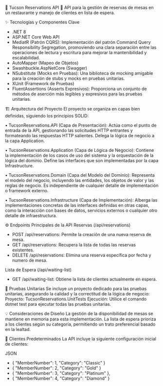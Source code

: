 🌟 Tucson Reservations API 🌟
API para la gestión de reservas de mesas en un restaurante y manejo de clientes en lista de espera.

✨ Tecnologías y Componentes Clave
- .NET 8
- ASP.NET Core Web API
- MediatR (Patrón CQRS): Implementación del patrón Command Query Responsibility Segregation, promoviendo una clara separación entre las operaciones de lectura y escritura para mejorar la mantenibilidad y escalabilidad.
- AutoMapper (Mapeo de Objetos)
- Swashbuckle.AspNetCore (Swagger)
- NSubstitute (Mocks en Pruebas): Una biblioteca de mocking amigable para la creación de stubs y mocks en pruebas unitarias.
- XUnit (Framework de Pruebas)
- FluentAssertions (Asserts Expresivos): Proporciona un conjunto de métodos de aserción más legibles y expresivos para las pruebas unitarias.

🏗️ Arquitectura del Proyecto
El proyecto se organiza en capas bien definidas, siguiendo los principios SOLID:

• TucsonReservations.API (Capa de Presentación): Actúa como el punto de entrada de la API, gestionando las solicitudes HTTP entrantes y formateando las respuestas HTTP salientes. Delega la lógica de negocio a la capa Application.

• TucsonReservations.Application (Capa de Lógica de Negocio): Contiene la implementación de los casos de uso del sistema y la orquestación de la lógica del dominio. Define las interfaces que son implementadas por la capa Infrastructure.

• TucsonReservations.Domain (Capa del Modelo del Dominio): Representa el modelo del negocio, incluyendo las entidades, los objetos de valor y las reglas de negocio. Es independiente de cualquier detalle de implementación o framework externo.

• TucsonReservations.Infrastructure (Capa de Implementación): Alberga las implementaciones concretas de las interfaces definidas en otras capas, como la interacción con bases de datos, servicios externos o cualquier otro detalle de infraestructura.

⚙️ Endpoints Principales de la API
Reservas (/api/reservations)
- POST /api/reservations: Permite la creación de una nueva reserva de mesa.
- GET /api/reservations: Recupera la lista de todas las reservas existentes.
- DELETE /api/reservations: Elimina una reserva específica por fecha y numero de mesa.
  
Lista de Espera (/api/waiting-list)
- GET /api/waiting-list: Obtiene la lista de clientes actualmente en espera.
  
🧪 Pruebas Unitarias
Se incluye un proyecto dedicado para las pruebas unitarias, asegurando la calidad y la correctitud de la lógica de negocio:
Proyecto: TucsonReservations.UnitTests
Ejecución: Utilice el comando dotnet test para ejecutar todas las pruebas unitarias.

💡 Consideraciones de Diseño
La gestión de la disponibilidad de mesas se mantiene en memoria para esta implementación.
La lista de espera prioriza a los clientes según su categoría, permitiendo un trato preferencial basado en la lealtad.
 
👤 Clientes Predeterminados
La API incluye la siguiente configuración inicial de clientes:

JSON

- { "MemberNumber": 1, "Category": "Classic" }
- { "MemberNumber": 2, "Category": "Gold" }
- { "MemberNumber": 3, "Category": "Platinum" },
- { "MemberNumber": 4, "Category": "Diamond" }



